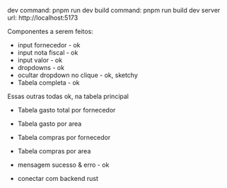 dev command: pnpm run dev
build command: pnpm run build
dev server url: http://localhost:5173

Componentes a serem feitos:
- input fornecedor - ok
- input nota fiscal - ok
- input valor - ok
- dropdowns - ok
- ocultar dropdown no clique - ok, sketchy
- Tabela completa - ok

 Essas outras todas ok, na tabela principal
- Tabela gasto total por fornecedor
- Tabela gasto por area
- Tabela compras por fornecedor
- Tabela compras por area

- mensagem sucesso & erro - ok

- conectar com backend rust
